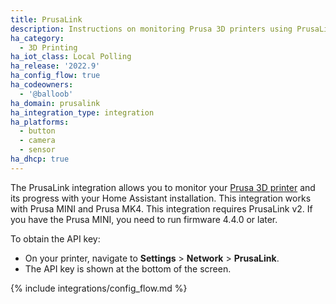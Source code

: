 ```yaml
---
title: PrusaLink
description: Instructions on monitoring Prusa 3D printers using PrusaLink.
ha_category:
  - 3D Printing
ha_iot_class: Local Polling
ha_release: '2022.9'
ha_config_flow: true
ha_codeowners:
  - '@balloob'
ha_domain: prusalink
ha_integration_type: integration
ha_platforms:
  - button
  - camera
  - sensor
ha_dhcp: true
---
```


The PrusaLink integration allows you to monitor your [Prusa 3D printer](https://www.prusa3d.com) and its progress with your Home Assistant installation. This integration works with Prusa MINI and Prusa MK4.
This integration requires PrusaLink v2. If you have the Prusa MINI, you need to run firmware 4.4.0 or later.

To obtain the API key:
 - On your printer, navigate to **Settings** > **Network** > **PrusaLink**. 
 - The API key is shown at the bottom of the screen.

{% include integrations/config_flow.md %}
